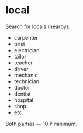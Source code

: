 # local
Search for locals (nearby).

* carpenter
* prist
* electrician
* tailor
* teacher
* driver
* mechanic
* technician
* doctor
* dentist
* hospital
* shop
* etc.

Both parties — 10 ₹ minimum.
